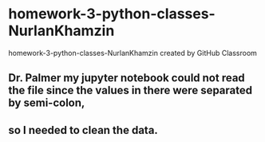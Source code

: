 # homework-3-python-classes-NurlanKhamzin
homework-3-python-classes-NurlanKhamzin created by GitHub Classroom
## Dr. Palmer my jupyter notebook could not read the file since the values in there were separated by semi-colon, 
## so I needed to clean the data. 
